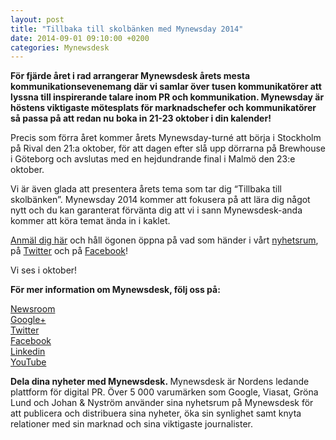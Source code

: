 ```yaml
---
layout: post
title: "Tillbaka till skolbänken med Mynewsday 2014"
date: 2014-09-01 09:10:00 +0200
categories: Mynewsdesk
---
```

 <div class='clearfix'><p><b></b></p>
<p><b>För fjärde året i rad arrangerar Mynewsdesk årets mesta kommunikationsevenemang där vi samlar över tusen kommunikatörer att lyssna till inspirerande talare inom PR och kommunikation. Mynewsday är höstens viktigaste mötesplats för marknadschefer och kommunikatörer så passa på att redan nu boka in 21-23 oktober i din kalender!</b></p><p><b></b></p><p>Precis som förra året kommer årets Mynewsday-turné att börja i Stockholm på Rival den 21:a oktober, för att dagen efter slå upp dörrarna på Brewhouse i Göteborg och avslutas med en hejdundrande final i Malmö den 23:e oktober.</p><p>Vi är även glada att presentera årets tema som tar dig “Tillbaka till skolbänken”. Mynewsday 2014 kommer att fokusera på att lära dig något nytt och du kan garanterat förvänta dig att vi i sann Mynewsdesk-anda kommer att köra temat ända in i kaklet.</p><p><a href="http://mynewsday.mynewsdesk.com/" target="_blank">Anmäl dig här</a> och håll ögonen öppna på vad som händer i vårt&nbsp;<a href="http://www.mynewsdesk.com/se/mynewsdesk">nyhetsrum</a>, på <a href="https://twitter.com/mynewsdesk_se">Twitter</a> och på <a href="https://www.facebook.com/MynewsdeskSE">Facebook</a>!</p><p>Vi ses i oktober!</p>
</div>
<div class='boilerplate'><p><strong>För mer information om Mynewsdesk, följ oss på:</strong></p>
<p><a href="/newsdesk">Newsroom</a><a href="http://twitter.com/#!/mynewsdesk_se"><br> </a><a href="https://plus.google.com/u/0/104884420513900925138">Google+</a><a href="http://twitter.com/#!/mynewsdesk_se"><br></a><a href="http://twitter.com/#!/mynewsdesk_se">Twitter</a><br><a href="https://www.facebook.com/MynewsdeskSE">Facebook</a><br><a href="http://www.linkedin.com/company/mynewsdesk">Linkedin</a><br><a href="http://www.youtube.com/user/mynewsdesk">YouTube</a></p>
<p><strong>Dela dina nyheter med Mynewsdesk. </strong>Mynewsdesk är Nordens ledande plattform för digital PR. Över 5 000 varumärken som Google, Viasat, Gröna Lund och Johan &amp; Nyström använder sina nyhetsrum på Mynewsdesk för att publicera och distribuera sina nyheter, öka sin synlighet samt knyta relationer med sin marknad och sina viktigaste journalister.</p></div>
